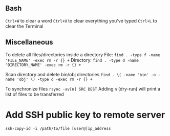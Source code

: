 ## Bash
`Ctrl+W` to clear a word
`Ctrl+U` to clear everything you've typed
`Ctrl+L` to clear the Terminal

## Miscellaneous
To delete all files/directories inside a directory
File: `find . -type f -name 'FILE_NAME' -exec rm -r {} +`
Directory: `find . -type d -name 'DIRECTORY_NAME' -exec rm -r {} +`

Scan directory and delete bin/obj directories
`find . \( -name 'bin' -o -name 'obj' \) -type d -exec rm -r {} +`

To synchronize files
`rsync -av[n] SRC DEST`
Adding `n` (dry-run) will print a list of files to be transferred

# Add SSH public key to remote server
`ssh-copy-id -i /path/to/file [user@]ip_address`

